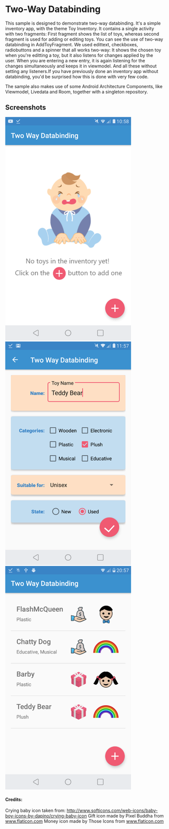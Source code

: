 # Two-Way Databinding
This sample is designed to demonstrate two-way databinding. It's a simple inventory app, with the theme Toy Inventory. 
It contains a single activity with two fragments: First fragment shows the list of toys, whereas second fragment is used for adding or editing toys.
You can see the use of two-way databinding in AddToyFragment. We used edittext, checkboxes, radiobuttons and a spinner that all works two-way:
It shows the chosen toy when you're editting a toy, but it also listens for changes applied by the user. When you are entering a new entry, it is again listening for the changes simultaneously and keeps it in viewmodel. And all these without setting any listeners.If you have previously done an inventory app without databinding, you'd be surprised how this is done with very few code. 

The sample also makes use of some Android Architecture Components, like Viewmodel, Livedata and Room, together with a singleton repository.

## Screenshots

<p float="left">
  <img src="screenshots/screenshot0.png" width="400" />
  <img src="screenshots/screenshot1.png" width="400" /> 
  <img src="screenshots/screenshot2.png" width="400" />
</p>

#### Credits:
Crying baby icon taken from: http://www.softicons.com/web-icons/baby-boy-icons-by-dapino/crying-baby-icon
Gift icon made by Pixel Buddha from www.flaticon.com
Money icon made by Those Icons from www.flaticon.com
